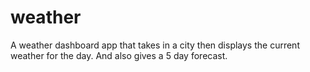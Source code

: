 # weather
A weather dashboard app that takes in a city then displays the current weather for the day. And also gives a 5 day forecast.
